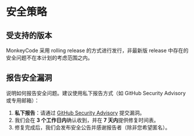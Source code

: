 # 安全策略

## 受支持的版本

MonkeyCode 采用 rolling release 的方式进行发行，非最新版 release 中存在的安全问题不在本计划的考虑范围之内。

## 报告安全漏洞
说明如何报告安全问题。建议使用私下报告方式（如 GitHub Security Advisory 或专用邮箱）：

1. **私下报告**：请通过 [GitHub Security Advisory](https://github.com/chaitin/MonkeyCode/security/advisories) 提交漏洞。
2. 我们会在 **3 个工作日内**确认收到，并在 **7 天内**提供修复时间表。
3. 修复完成后，我们会发布安全公告并感谢报告者（除非您希望匿名）。

